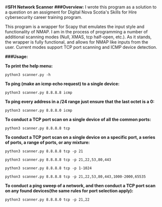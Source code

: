 #**SFH Network Scanner**
**###Overview:**
I wrote this program as a solution to a question on an assigment for Digital Nova Scotia's Skills for Hire cybersecurity career training program. 

This program is a wrapper for Scapy that emulates the input style and functionality of NMAP. I am in the process of programming a number of additional scanning modes (Null, XMAS, tcp half-open, etc.). As it stands, the wrapper is fully functional, and allows for NMAP like inputs from the user. Current modes support TCP port scanning and ICMP device detection.

**###Usage:**

**To print the help menu:**

```python3 scanner.py -h```

**To ping (make an icmp echo request) to a single device:**

```python3 scanner.py 8.8.8.8 icmp```

**To ping every address in a /24 range just ensure that the last octet is a 0:**

```python3 scanner.py 8.8.8.0 icmp```

**To conduct a TCP port scan on a single device of all the common ports:**

```python3 scanner.py 8.8.8.8 tcp```

**To conduct a TCP port scan on a single device on a specific port, a series of ports, a range of ports, or any mixture:**

```python3 scanner.py 8.8.8.8 tcp -p 21```

```python3 scanner.py 8.8.8.8 tcp -p 21,22,53,80,443```

```python3 scanner.py 8.8.8.8 tcp -p 1-1024```

```python3 scanner.py 8.8.8.8 tcp -p 21,22,53,80,443,1000-2000,65535```

**To conduct a ping sweep of a network, and then conduct a TCP port scan on any found devices(the same rules for port selection apply):**

```python3 scanner.py 8.8.8.0 tcp -p 21,22```
